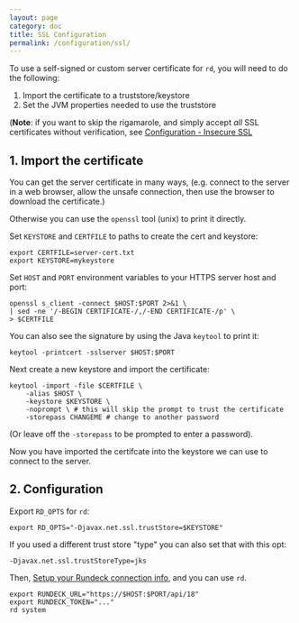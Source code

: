 ```yaml
---
layout: page
category: doc
title: SSL Configuration
permalink: /configuration/ssl/
---
```


To use a self-signed or custom server certificate for `rd`, you will need to do the following:

1. Import the certificate to a truststore/keystore
2. Set the JVM properties needed to use the truststore

(**Note**: if you want to skip the rigamarole, and simply accept *all*
SSL certificates without verification,
see [Configuration - Insecure SSL](({{site.url}}{{site.baseurl}}/configuration/#insecure-ssl))

## 1. Import the certificate

You can get the server certificate in many ways, (e.g. connect to the server in a
web browser, allow the unsafe connection, then use the browser to download the certificate.)

Otherwise you can use the `openssl` tool (unix) to print it directly.

Set `KEYSTORE` and `CERTFILE` to paths to create the cert and keystore:

	export CERTFILE=server-cert.txt
	export KEYSTORE=mykeystore

Set `HOST` and `PORT` environment variables to your HTTPS server host and port:

	openssl s_client -connect $HOST:$PORT 2>&1 \
	| sed -ne '/-BEGIN CERTIFICATE-/,/-END CERTIFICATE-/p' \
	> $CERTFILE

You can also see the signature by using the Java `keytool` to print it:

	keytool -printcert -sslserver $HOST:$PORT

Next create a new keystore and import the certificate:

	keytool -import -file $CERTFILE \
		-alias $HOST \
		-keystore $KEYSTORE \
		-noprompt \ # this will skip the prompt to trust the certificate 
		-storepass CHANGEME # change to another password

(Or leave off the `-storepass` to be prompted to enter a password).

Now you have imported the certifcate into the keystore we can use to connect to the server.

## 2. Configuration

Export `RD_OPTS` for `rd`:

	export RD_OPTS="-Djavax.net.ssl.trustStore=$KEYSTORE"

If you used a different trust store "type" you can also set that with this opt:
 	
	-Djavax.net.ssl.trustStoreType=jks


Then, [Setup your Rundeck connection info]({{site.url}}{{site.baseurl}}/configuration/), and you can use `rd`.

	export RUNDECK_URL="https://$HOST:$PORT/api/18"
	export RUNDECK_TOKEN="..."
	rd system
